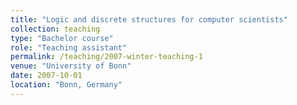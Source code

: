 ```yaml
---
title: "Logic and discrete structures for computer scientists"
collection: teaching
type: "Bachelor course"
role: "Teaching assistant"
permalink: /teaching/2007-winter-teaching-1
venue: "University of Bonn"
date: 2007-10-01
location: "Bonn, Germany"
---
```

